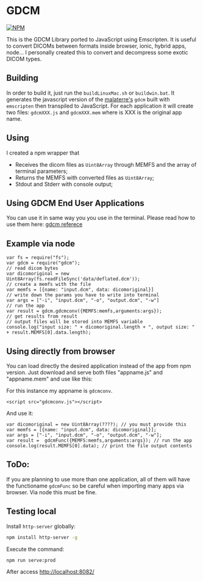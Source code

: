 # GDCM
[![NPM](https://nodei.co/npm/gdcm-js.png?downloads=true)](https://www.npmjs.com/package/gdcm-js)


This is the GDCM Library ported to JavaScript using Emscripten. 
It is useful to convert DICOMs between formats inside browser, ionic, hybrid apps, node... 
I personally created this to convert and decompress some exotic DICOM types.

## Building
In order to build it, just run the `buildLinuxMac.sh` or `buildwin.bat`. 
It generates the javascript version of the [malaterre's](https://github.com/malaterre/GDCM) `gdcm` built with `emscripten` then transpiled to JavaScript. 
For each application it will create two files: `gdcmXXX.js` and `gdcmXXX.mem` where is XXX is the original app name.

## Using
I created a npm wrapper that 
- Receives the dicom files as `Uint8Array` through MEMFS and the array of terminal parameters;
- Returns the MEMFS with converted files as `Uint8Array`;
- Stdout and Stderr with console output;

## Using GDCM End User Applications

You can use it in same way you you use in the terminal. Please read how to use them here: [gdcm referece](http://gdcm.sourceforge.net/wiki/index.php/End_User_Applications)

## Example via node
```
var fs = require("fs");
var gdcm = require("gdcm");
// read dicom bytes
var dicomoriginal = new Uint8Array(fs.readFileSync('data/deflated.dcm')); 
// create a memfs with the file
var memfs = [{name: "input.dcm", data: dicomoriginal}]
// write down the params you have to write into terminal
var args = ["-i", "input.dcm", "-o", "output.dcm", "-w"]
// run the app
var result = gdcm.gdcmconv({MEMFS:memfs,arguments:args});
// get results from result
// output files will be stored into MEMFS variable
console.log("input size: " + dicomoriginal.length + ", output size: " + result.MEMFS[0].data.length);
```

## Using directly from browser

You can load directly the desired application instead of the app from npm version. Just download and serve both files "appname.js" and "appname.mem" and use like this: 

For this instance my appname is `gdcmconv`. 
```
<script src="gdcmconv.js"></script>
```

And use it:
```
var dicomoriginal = new Uint8Array(????); // you must provide this
var memfs = [{name: "input.dcm", data: dicomoriginal}]; 
var args = ["-i", "input.dcm", "-o", "output.dcm", "-w"];
var result =  gdcmFunc({MEMFS:memfs,arguments:args}); // run the app
console.log(result.MEMFS[0].data); // print the file output contents
```

## ToDo:

If you are planning to use more than one application, all of them will have the functioname `gdcmFunc` so be careful when importing many apps via browser. Via node this must be fine.

## Testing local

Install `http-server` globally:

```bash
npm install http-server -g
```

Execute the command:

```bash
npm run serve:prod
```

After access [http://localhost:8082/](http://localhost:8082/)
